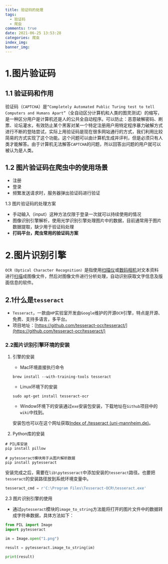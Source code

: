 ```yaml
---
title: 验证码的处理
tags:
  - 验证码
  - 爬虫
comments: true
date: 2021-06-25 13:53:28
categories: 爬虫
index_img:
banner_img:
---
```


# 1.图片验证码

## 1.1 验证码和作用

验证码（`CAPTCHA`）是`“Completely Automated Public Turing test to tell Computers and Humans Apart”`（全自动区分计算机和人类的图灵测试）的缩写，是一种区分用户是计算机还是人的公共全自动程序。可以防止：恶意破解密码、刷票、论坛灌水，有效防止某个黑客对某一个特定注册用户用特定程序暴力破解方式进行不断的登陆尝试，实际上用验证码是现在很多网站通行的方式，我们利用比较简易的方式实现了这个功能。这个问题可以由计算机生成并评判，但是必须只有人类才能解答。由于计算机无法解答`CAPTCHA`的问题，所以回答出问题的用户就可以被认为是人类。

## 1.2 图片验证码在爬虫中的使用场景

- 注册
- 登录
- 频繁发送请求时，服务器弹出验证码进行验证

1.3 图片验证码的处理方案

- 手动输入（input）这种方法仅限于登录一次就可以持续使用的情况
- 图像识别引擎解析，使用光学识别引擎处理图片中的数据，目前通常用于图片数据提取，缺少用于验证码处理
- **打码平台，爬虫常用的验证码方案**

# 2.图片识别引擎

`OCR（Optical Character Recognition）`是指使用[扫描仪](https://baike.baidu.com/item/扫描仪)或[数码相机](https://baike.baidu.com/item/数码相机)对文本资料进行[扫描](https://baike.baidu.com/item/扫描)成图像文件，然后对图像文件进行分析处理，自动识别获取文字信息及版面信息的软件。

## 2.1什么是`tesseract`

- `Tesseract`，一款由`HP`实验室开发由`Google`维护的开源`OCR`引擎，特点是开源、免费、支持多语言，多平台。
- 项目地址：[https://github.com/tesseract-ocr/tesseract/](https://github.com/tesseract-ocr/tesseract/)

### 2.2图片识别引擎环境的安装

1. 引擎的安装

   - Mac环境直接执行命令

   ```shell
   brew install --with-training-tools tesseract
   ```

   - Linux环境下的安装

   ```she
   sudo apt-get install tesseract-ocr
   ```

   - Window环境下的安装通过`exe`安装包安装，下载地址在`Github`项目中的`wiki`中找到。

   安装包也可以在这个网址获取[Index of /tesseract (uni-mannheim.de)](https://digi.bib.uni-mannheim.de/tesseract/)。
   
2. Python库的安装

```pytho 
# PIL库安装
pip install pillow

# pytesseract模块用于从图片解析数据
pip install pytesseract
```
安装完成之后，需要在`lib\pytesseract`中添加安装的`tesseract`路径。也要把`tesseract`的安装路径放到系统环境变量中。

```python
tesseract_cmd = r'C:\Program Files\Tesseract-OCR\tesseract.exe'
```

2.3 图片识别引擎的使用

- 通过`pytesseract`模块的`image_to_string`方法能将打开的图片文件中的数据转成字符串数据，具体方法如下：

```python
from PIL import Image
import pytesseract

im = Image.open("1.png")

result = pytesseract.image_to_string(im)

print(result)

```















[//]:#(设置表格整体居中显示)
<style>
    table
    {
        margin: auto;
        font-size: 80%;
    }
</style>


